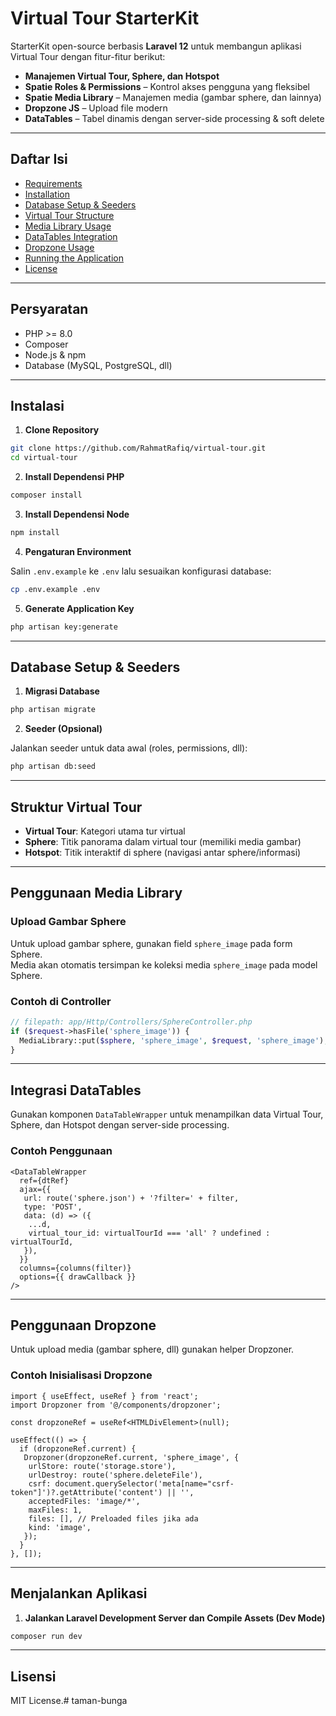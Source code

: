 ﻿# Virtual Tour StarterKit

StarterKit open-source berbasis **Laravel 12** untuk membangun aplikasi Virtual Tour dengan fitur-fitur berikut:

- **Manajemen Virtual Tour, Sphere, dan Hotspot**  
- **Spatie Roles & Permissions** – Kontrol akses pengguna yang fleksibel  
- **Spatie Media Library** – Manajemen media (gambar sphere, dan lainnya)  
- **Dropzone JS** – Upload file modern  
- **DataTables** – Tabel dinamis dengan server-side processing & soft delete

---

## Daftar Isi

- [Requirements](#requirements)
- [Installation](#installation)
- [Database Setup & Seeders](#database-setup--seeders)
- [Virtual Tour Structure](#virtual-tour-structure)
- [Media Library Usage](#media-library-usage)
- [DataTables Integration](#datatables-integration)
- [Dropzone Usage](#dropzone-usage)
- [Running the Application](#running-the-application)
- [License](#license)

---

## Persyaratan

- PHP >= 8.0  
- Composer  
- Node.js & npm  
- Database (MySQL, PostgreSQL, dll)

---

## Instalasi

1. **Clone Repository**

  ```bash
  git clone https://github.com/RahmatRafiq/virtual-tour.git
  cd virtual-tour
  ```

2. **Install Dependensi PHP**

  ```bash
  composer install
  ```

3. **Install Dependensi Node**

  ```bash
  npm install
  ```

4. **Pengaturan Environment**

  Salin `.env.example` ke `.env` lalu sesuaikan konfigurasi database:

  ```bash
  cp .env.example .env
  ```

5. **Generate Application Key**

  ```bash
  php artisan key:generate
  ```

---

## Database Setup & Seeders

1. **Migrasi Database**

  ```bash
  php artisan migrate
  ```

2. **Seeder (Opsional)**

  Jalankan seeder untuk data awal (roles, permissions, dll):

  ```bash
  php artisan db:seed
  ```

---

## Struktur Virtual Tour

- **Virtual Tour**: Kategori utama tur virtual
- **Sphere**: Titik panorama dalam virtual tour (memiliki media gambar)
- **Hotspot**: Titik interaktif di sphere (navigasi antar sphere/informasi)

---

## Penggunaan Media Library

### Upload Gambar Sphere

Untuk upload gambar sphere, gunakan field `sphere_image` pada form Sphere.  
Media akan otomatis tersimpan ke koleksi media `sphere_image` pada model Sphere.

### Contoh di Controller

```php
// filepath: app/Http/Controllers/SphereController.php
if ($request->hasFile('sphere_image')) {
  MediaLibrary::put($sphere, 'sphere_image', $request, 'sphere_image');
}
```

---

## Integrasi DataTables

Gunakan komponen `DataTableWrapper` untuk menampilkan data Virtual Tour, Sphere, dan Hotspot dengan server-side processing.

### Contoh Penggunaan

```tsx
<DataTableWrapper
  ref={dtRef}
  ajax={{
   url: route('sphere.json') + '?filter=' + filter,
   type: 'POST',
   data: (d) => ({
    ...d,
    virtual_tour_id: virtualTourId === 'all' ? undefined : virtualTourId,
   }),
  }}
  columns={columns(filter)}
  options={{ drawCallback }}
/>
```

---

## Penggunaan Dropzone

Untuk upload media (gambar sphere, dll) gunakan helper Dropzoner.

### Contoh Inisialisasi Dropzone

```tsx
import { useEffect, useRef } from 'react';
import Dropzoner from '@/components/dropzoner';

const dropzoneRef = useRef<HTMLDivElement>(null);

useEffect(() => {
  if (dropzoneRef.current) {
   Dropzoner(dropzoneRef.current, 'sphere_image', {
    urlStore: route('storage.store'),
    urlDestroy: route('sphere.deleteFile'),
    csrf: document.querySelector('meta[name="csrf-token"]')?.getAttribute('content') || '',
    acceptedFiles: 'image/*',
    maxFiles: 1,
    files: [], // Preloaded files jika ada
    kind: 'image',
   });
  }
}, []);
```

---

## Menjalankan Aplikasi

1. **Jalankan Laravel Development Server dan Compile Assets (Dev Mode)**

  ```bash
  composer run dev
  ```

---

## Lisensi

MIT License.# taman-bunga
